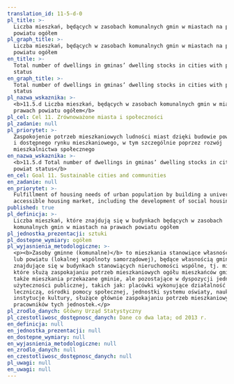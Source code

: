 ```yaml
---
translation_id: 11-5-d-0
pl_title: >-
  Liczba mieszkań, będących w zasobach komunalnych gmin w miastach na prawach
  powiatu ogółem
pl_graph_title: >-
  Liczba mieszkań, będących w zasobach komunalnych gmin w miastach na prawach
  powiatu ogółem
en_title: >-
  Total number of dwellings in gminas’ dwelling stocks in cities with powiat
  status
en_graph_title: >-
  Total number of dwellings in gminas’ dwelling stocks in cities with powiat
  status
pl_nazwa_wskaznika: >-
  <b>11.5.d Liczba mieszkań, będących w zasobach komunalnych gmin w miastach na
  prawach powiatu ogółem</b>
pl_cel: Cel 11. Zrównoważone miasta i społeczności
pl_zadanie: null
pl_priorytet: >-
  Zaspokojenie potrzeb mieszkaniowych ludności miast dzięki budowie powszechnego
  i dostępnego rynku mieszkaniowego, w tym szczególnie poprzez rozwój
  mieszkalnictwa społecznego
en_nazwa_wskaznika: >-
  <b>11.5.d Total number of dwellings in gminas’ dwelling stocks in cities with
  powiat status</b>
en_cel: Goal 11. Sustainable cities and communities
en_zadanie: null
en_priorytet: >-
  Fulfillment of housing needs of urban population by building a universal and
  accessible housing market, including the development of social housing
published: true
pl_definicja: >-
  Liczba mieszkań, które znajdują się w budynkach będących w zasobach
  komunalnych gmin w miastach na prawach powiatu ogółem
pl_jednostka_prezentacji: sztuki
pl_dostepne_wymiary: ogółem
pl_wyjasnienia_metodologiczne: >-
  <p><b>Zasoby gminne (komunalne)</b> to mieszkania stanowiące własność gminy
  lub powiatu (lokalnej wspólnoty samorządowej), będące własnością gminy, ale
  znajdujące się w budynkach stanowiących nieruchomości wspólne, tj. mieszkania,
  które służą zaspokajaniu potrzeb mieszkaniowych ogółu mieszkańców gminy, a
  także mieszkania przekazane gminie, ale pozostające w dyspozycji jednostek
  użyteczności publicznej, takich jak: placówki wykonujące działalność
  leczniczą, ośrodki pomocy społecznej, jednostki systemu oświaty, nauki,
  instytucje kultury, służące głównie zaspokajaniu potrzeb mieszkaniowych
  pracowników tych jednostek.</p>
pl_zrodlo_danych: Główny Urząd Statystyczny
pl_czestotliwosc_dostępnosc_danych: Dane co dwa lata; od 2013 r.
en_definicja: null
en_jednostka_prezentacji: null
en_dostepne_wymiary: null
en_wyjasnienia_metodologiczne: null
en_zrodlo_danych: null
en_czestotliwosc_dostępnosc_danych: null
pl_uwagi: null
en_uwagi: null
---
```

